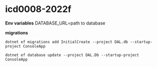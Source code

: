 # icd0008-2022f

**Env variables**
DATABASE_URL=path to database

**migrations**

`dotnet ef migrations add InitialCreate --project DAL.db --startup-project ConsoleApp`

`dotnet ef database update --project DAL.Db --startup-project ConsoleApp`
